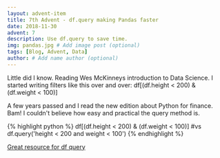```yaml
---
layout: advent-item
title: 7th Advent - df.query making Pandas faster
date: 2018-11-30
advent: 7
description: Use df.query to save time.
img: pandas.jpg # Add image post (optional)
tags: [Blog, Advent, Data]
author: # Add name author (optional)
---
```

Little did I know. Reading Wes McKinneys introduction to Data Science.
I started writing filters like this over and over:
df[(df.height < 200) & (df.weight < 100)]

A few years passed and I read the new edition about Python for finance.
Bam! I couldn't believe how easy and practical the query method is.

{% highlight python %}
df[(df.height < 200) & (df.weight < 100)]
#vs
df.query('height < 200 and weight < 100')
{% endhighlight %}


[Great resource for df query][dfquery]


[dfquery]:https://jakevdp.github.io/PythonDataScienceHandbook/03.12-performance-eval-and-query.html
